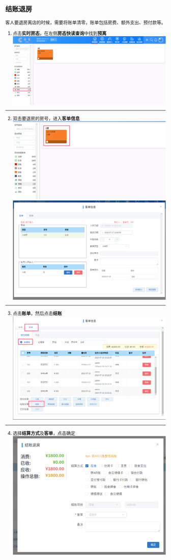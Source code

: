 ## 结账退房
客人要退房离店的时候，需要将账单清零，账单包括房费、额外支出、预付款等。
1. 点击**实时房态**，在左侧**房态快读查询**中找到**预离**
![](images/screenshot_1567997503077.png)
*****
2. 双击要退房的房号，进入**客单信息**
![](images/screenshot_1567997568196.png)
![](images/screenshot_1567997579556.png)
*****
3. 点击**账单**，然后点击**结账**
![](images/screenshot_1567997700276.png)
*****
4. 选择**结算方式**及**客单**，点击确定
![](images/screenshot_1567998525669.png)